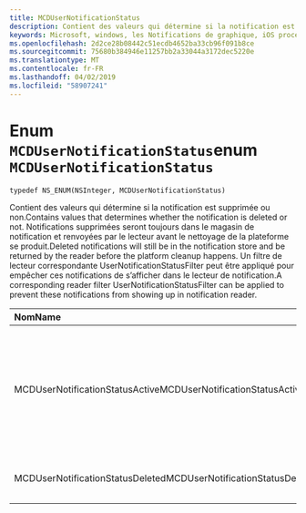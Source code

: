 ```yaml
---
title: MCDUserNotificationStatus
description: Contient des valeurs qui détermine si la notification est supprimée ou non. Notifications supprimées seront toujours dans le magasin de notification et renvoyées par le lecteur avant le nettoyage de la plateforme se produit. Un filtre de lecteur correspondante UserNotificationStatusFilter peut être appliqué pour empêcher ces notifications de s’afficher dans le lecteur de notification.
keywords: Microsoft, windows, les Notifications de graphique, iOS procédures, procédures iPhone
ms.openlocfilehash: 2d2ce28b08442c51ecdb4652ba33cb96f091b8ce
ms.sourcegitcommit: 75680b384946e11257bb2a33044a3172dec5220e
ms.translationtype: MT
ms.contentlocale: fr-FR
ms.lasthandoff: 04/02/2019
ms.locfileid: "58907241"
---
```

# <a name="enum-mcdusernotificationstatus"></a><span data-ttu-id="95624-106">Enum `MCDUserNotificationStatus`</span><span class="sxs-lookup"><span data-stu-id="95624-106">enum `MCDUserNotificationStatus`</span></span>

```
typedef NS_ENUM(NSInteger, MCDUserNotificationStatus)
```

<span data-ttu-id="95624-107">Contient des valeurs qui détermine si la notification est supprimée ou non.</span><span class="sxs-lookup"><span data-stu-id="95624-107">Contains values that determines whether the notification is deleted or not.</span></span> <span data-ttu-id="95624-108">Notifications supprimées seront toujours dans le magasin de notification et renvoyées par le lecteur avant le nettoyage de la plateforme se produit.</span><span class="sxs-lookup"><span data-stu-id="95624-108">Deleted notifications will still be in the notification store and be returned by the reader before the platform cleanup happens.</span></span> <span data-ttu-id="95624-109">Un filtre de lecteur correspondante UserNotificationStatusFilter peut être appliqué pour empêcher ces notifications de s’afficher dans le lecteur de notification.</span><span class="sxs-lookup"><span data-stu-id="95624-109">A corresponding reader filter UserNotificationStatusFilter can be applied to prevent these notifications from showing up in notification reader.</span></span> 

|<span data-ttu-id="95624-110">Nom</span><span class="sxs-lookup"><span data-stu-id="95624-110">Name</span></span> | <span data-ttu-id="95624-111">Value</span><span class="sxs-lookup"><span data-stu-id="95624-111">Value</span></span> | <span data-ttu-id="95624-112">Description</span><span class="sxs-lookup"><span data-stu-id="95624-112">Description</span></span> |
|:-- |:-- |:-- |
|   <span data-ttu-id="95624-113">MCDUserNotificationStatusActive</span><span class="sxs-lookup"><span data-stu-id="95624-113">MCDUserNotificationStatusActive</span></span> |<span data-ttu-id="95624-114">0</span><span class="sxs-lookup"><span data-stu-id="95624-114">0</span></span>| <span data-ttu-id="95624-115">La notification est toujours actif et persistante à l’intérieur du magasin de la plateforme de périphériques connectés.</span><span class="sxs-lookup"><span data-stu-id="95624-115">The notification is still active and persisted inside Connected Devices Platform store.</span></span> |
|   <span data-ttu-id="95624-116">MCDUserNotificationStatusDeleted</span><span class="sxs-lookup"><span data-stu-id="95624-116">MCDUserNotificationStatusDeleted</span></span> | <span data-ttu-id="95624-117">1</span><span class="sxs-lookup"><span data-stu-id="95624-117">1</span></span>| <span data-ttu-id="95624-118">La notification a été supprimée.</span><span class="sxs-lookup"><span data-stu-id="95624-118">The notification has been deleted.</span></span>|